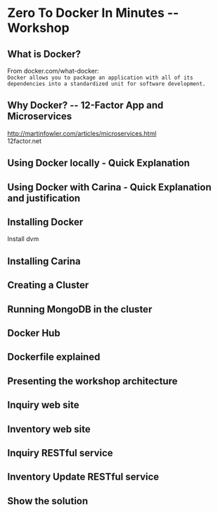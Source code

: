 # Zero To Docker In Minutes -- Workshop

## What is Docker?
From docker.com/what-docker:  
```Docker allows you to package an application with all of its dependencies into a standardized unit for software development.```

## Why Docker? -- 12-Factor App and Microservices
  http://martinfowler.com/articles/microservices.html  
  12factor.net
## Using Docker locally - Quick Explanation
## Using Docker with Carina - Quick Explanation and justification
## Installing Docker
Install dvm  

## Installing Carina
## Creating a Cluster
## Running MongoDB in the cluster
## Docker Hub
## Dockerfile explained
## Presenting the workshop architecture
## Inquiry web site
## Inventory web site
## Inquiry RESTful service
## Inventory Update RESTful service
## Show the solution
